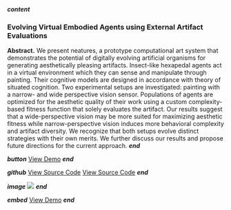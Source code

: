 ___content___
### Evolving Virtual Embodied Agents using External Artifact Evaluations
<b>Abstract.</b> We present neatures, a prototype computational art system that demonstrates the potential of digitally evolving artificial organisms for generating aesthetically pleasing artifacts. Insect-like hexapedal agents act in a virtual environment which they can sense and manipulate through painting. Their cognitive models are designed in accordance with theory of situated cognition. Two experimental setups are investigated: painting with a narrow- and wide perspective vision sensor. Populations of agents are optimized for the aesthetic quality of their work using a custom complexity-based fitness function that solely evaluates the artifact. Our results suggest that a wide-perspective vision may be more suited for maximizing aesthetic fitness while narrow-perspective vision induces more behavioral complexity and artifact diversity. We recognize that both setups evolve distinct strategies with their own merits. We further discuss our results and propose future directions for the current approach.
___end___

___button___
[View Demo](https://youtu.be/ocxzQ2vLQNU)
___end___

___github___
[View Source Code](https://github.com/lshoek/creative-evo-simulator)
[View Source Code](https://github.com/lshoek/creative-evo-controller)
___end___

___image___
![](../images/neatures-proj.png)
___end___

___embed___
[View Demo](https://youtube.com/embed/ocxzQ2vLQNU)
___end___